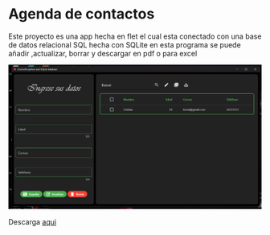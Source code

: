 # Agenda de contactos

Este proyecto es una app hecha en flet el cual esta conectado con
una base de datos relacional SQL hecha con SQLite en esta programa se
puede añadir ,actualizar, borrar y descargar en pdf o para excel 

![ejemplo](./image/Captura%20de%20pantalla%202024-12-07%20180728.png)

Descarga [aqui](https://github.com/morris3432/Agenda/releases/tag/1.0.0)